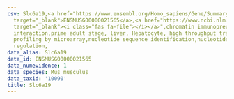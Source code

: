 ```yaml
---
csv: Slc6a19,<a href="https://www.ensembl.org/Homo_sapiens/Gene/Summary?db=core;g=ENSMUSG00000021565"
  target="_blank">ENSMUSG00000021565</a>,<a href="https://www.ncbi.nlm.nih.gov/pubmed/23834426"
  target="_blank"><i class="fas fa-file"></i></a>",chromatin immunoprecipitation assay,direct
  interaction,prime adult stage, liver, Hepatocyte, high throughput transcription
  profiling by microarray,nucleotide sequence identification,nucleotide sequence identification,transcriptional
  regulation,
data_alias: Slc6a19
data_id: ENSMUSG00000021565
data_numevidence: 1
data_species: Mus musculus
data_taxid: '10090'
title: Slc6a19
---
```

